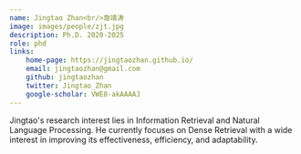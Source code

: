 ```yaml
---  
name: Jingtao Zhan<br/>詹靖涛
image: images/people/zjt.jpg  
description: Ph.D. 2020-2025  
role: phd  
links: 
    home-page: https://jingtaozhan.github.io/   
    email: jingtaozhan@gmail.com   
    github: jingtaozhan   
    twitter: Jingtao_Zhan  
    google-scholar: VWE8-akAAAAJ   
--- 
```


Jingtao's research interest lies in Information Retrieval and Natural Language Processing. He currently focuses on Dense Retrieval with a wide interest in improving its effectiveness, efficiency, and adaptability.
